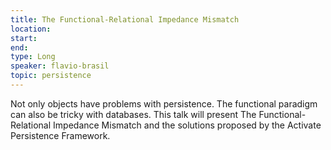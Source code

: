 ```yaml
---
title: The Functional-Relational Impedance Mismatch
location: 
start: 
end: 
type: Long
speaker: flavio-brasil
topic: persistence
---
```


Not only objects have problems with persistence. The functional paradigm can also be tricky with databases. This talk will present The Functional-Relational Impedance Mismatch and the solutions proposed by the Activate Persistence Framework.